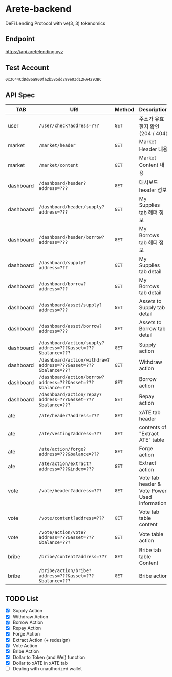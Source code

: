 # Arete-backend

DeFi Lending Protocol with ve(3, 3) tokenomics

## Endpoint

https://api.aretelending.xyz

## Test Account

`0x3C44CdDdB6a900fa2b585dd299e03d12FA4293BC`

## API Spec

|  TAB    |                             URI                              |Method|                Description                  |
|---------|--------------------------------------------------------------|------|---------------------------------------------|
|user     |`/user/check?address=???`                                     |`GET` |주소가 유효한지 확인 (204 / 404)             |
|market   |`/market/header`                                              |`GET` |Market Header 내용                           |
|market   |`/market/content`                                             |`GET` |Market Content 내용                          |
|dashboard|`/dashboard/header?address=???`                               |`GET` |대시보드 header 정보                         |
|dashboard|`/dashboard/header/supply?address=???`                        |`GET` |My Supplies tab 헤더 정보                    |
|dashboard|`/dashboard/header/borrow?address=???`                        |`GET` |My Borrows tab 헤더 정보                     |
|dashboard|`/dashboard/supply?address=???`                               |`GET` |My Supplies tab detail                       |
|dashboard|`/dashboard/borrow?address=???`                               |`GET` |My Borrows tab detail                        |
|dashboard|`/dashboard/asset/supply?address=???`                         |`GET` |Assets to Supply tab detail                  |
|dashboard|`/dashboard/asset/borrow?address=???`                         |`GET` |Assets to Borrow tab detail                  |
|dashboard|`/dashboard/action/supply?address=???&asset=???&balance=???`  |`GET` |Supply action                                |
|dashboard|`/dashboard/action/withdraw?address=???&asset=???&balance=???`|`GET` |Withdraw action                              |
|dashboard|`/dashboard/action/borrow?address=???&asset=???&balance=???`  |`GET` |Borrow action                                |
|dashboard|`/dashboard/action/repay?address=???&asset=???&balance=???`   |`GET` |Repay action                                 |
|ate      |`/ate/header?address=???`                                     |`GET` |xATE tab header                              |
|ate      |`/ate/vesting?address=???`                                    |`GET` |contents of "Extract ATE" table              |
|ate      |`/ate/action/forge?address=???&balance=???`                   |`GET` |Forge action                                 |
|ate      |`/ate/action/extract?address=???&index=???`                   |`GET` |Extract action                               |
|vote     |`/vote/header?address=???`                                    |`GET` |Vote tab header & Vote Power Used information|
|vote     |`/vote/content?address=???`                                   |`GET` |Vote tab table content                       |
|vote     |`/vote/action/vote?address=???&asset=???&balance=???`         |`GET` |Vote table action                            |
|bribe    |`/bribe/content?address=???`                                  |`GET` |Bribe tab table Content                      |
|bribe    |`/bribe/action/bribe?address=???&asset=???&balance=???`       |`GET` |Bribe action                                 |

## TODO List

- [x] Supply Action
- [x] Withdraw Action
- [x] Borrow Action
- [x] Repay Action
- [x] Forge Action
- [x] Extract Action (+ redesign)
- [x] Vote Action
- [x] Bribe Action
- [x] Dollar to Token (and Wei) function
- [x] Dollar to xATE in xATE tab
- [ ] Dealing with unauthorized wallet
